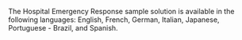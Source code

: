 The Hospital Emergency Response sample solution is available in the following languages: English, French, German, Italian, Japanese, Portuguese - Brazil, and Spanish.
